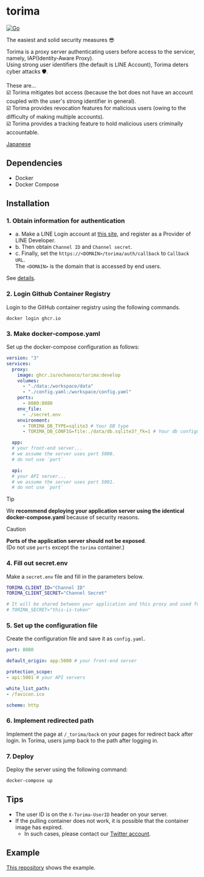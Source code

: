 # torima

[![Go](https://github.com/ochanoco/torima/actions/workflows/go.yml/badge.svg)](https://github.com/ochanoco/torima/actions/workflows/go.yml)

The easiest and solid security measures 😎

Torima is a proxy server authenticating users before access to the servicer, namely, IAP(Identity-Aware Proxy).  
Using strong user identifiers (the default is LINE Account), Torima deters cyber attacks 🛡️.

These are...  
☑️ Torima mitigates bot access (because the bot does not have an account coupled with the user's strong identifier in general).  
☑️ Torima provides revocation features for malicious users (owing to the difficulty of making multiple accounts).  
☑️ Torima provides a tracking feature to hold malicious users criminally accountable.  

[Japanese](https://zenn.dev/ochanoco/articles/2a532b79725a41)


## Dependencies

- Docker
- Docker Compose

## Installation
### 1. Obtain information for authentication

- a. Make a LINE Login account at [this site](https://developers.line.biz/console/), and register as a Provider of LINE Developer.
- b. Then obtain `Channel ID` and `Channel secret`.
- c. Finally, set the `https://<DOMAIN>/torima/auth/callback` to `Callback URL`.  
  The `<DOMAIN>` is the domain that is accessed by end users.

See [details](https://developers.line.biz/en/services/line-login/).

### 2. Login Github Container Registry

Login to the GitHub container registry using the following commands.

```
docker login ghcr.io
```

### 3. Make docker-compose.yaml

Set up the docker-compose configuration as follows:

```yaml
version: "3"
services:
  proxy:
    image: ghcr.io/ochanoco/torima:develop
    volumes:
      - "./data:/workspace/data"
      - "./config.yaml:/workspace/config.yaml"
    ports:
      - 8080:8080
    env_file:
      - ./secret.env
    environment:
      - TORIMA_DB_TYPE=sqlite3 # Your DB type
      - TORIMA_DB_CONFIG=file:./data/db.sqlite3?_fk=1 # Your db configuration 

  app:
  # your front-end server...
  # we assume the server uses port 5000.
  # do not use `port`

  api:
  # your API server...
  # we assume the server uses port 5001.
  # do not use `port`
```

> [!TIP]
> We **recommend deploying your application server using the identical docker-compose.yaml** because of security reasons.

> [!CAUTION]
> **Ports of the application server should not be exposed**.  
> (Do not use `ports` except the `torima` container.)

### 4. Fill out secret.env

Make a `secret.env` file and fill in the parameters below.

```sh
TORIMA_CLIENT_ID="Channel ID"
TORIMA_CLIENT_SECRET="Channel Secret"

# It will be shared between your application and this proxy and used for authentication.
# TORIMA_SECRET="this-is-token" 
```

### 5. Set up the configuration file

Create the configuration file and save it as `config.yaml`.

```yaml
port: 8080

default_origin: app:5000 # your front-end server

protection_scope: 
- api:5001 # your API servers

white_list_path: 
- /favicon.ico

scheme: http 
```

### 6. Implement redirected path

Implement the page at `/_torima/back` on your pages for redirect back after login.
  In Torima, users jump back to the path after logging in.
  

### 7. Deploy

Deploy the server using the following command:

```sh
docker-compose up
```


## Tips

- The user ID is on the `X-Torima-UserID` header on your server.
- If the pulling container does not work, it is possible that the container image has expired.
  - In such cases, please contact our [Twitter account](https://twitter.com/ochanoco_sec).
  
## Example

[This repository](https://github.com/ochanoco/torima-demo) shows the example.

